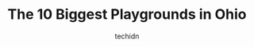 ---
layout: ampstory
image: https://i0.wp.com/paketmu.com/wp-content/uploads/2023/06/funk-ee-town-playground-in-harrison-park-0-in-ohio-1686365641.jpeg?resize=640,853
author: techidn
featured: false
description: Explore the diverse Playground scene in Ohio, home to an incredible selection of 10 establishments catering to every taste. Whether youre in search of iconic favorites or undiscovered treas
title: The 10 Biggest Playgrounds in Ohio
cover:
   title: The 10 Biggest Playgrounds in Ohio
   subtitle: RICKPATE
   background: https://paketmu.com/wp-content/uploads/2023/06/funk-ee-town-playground-in-harrison-park-0-in-ohio-1686365641.jpeg

pages: 
 - layout: thirds
   top: <h1>#1 Rocky River Park</h1>
   bottom: "<p>This would actually be a nice place for. Small wedding there is a deck overlooking the water very nice trail and a pavilion. The sunsets of lake Erie cant be beat. The i</p>"
   background: https://paketmu.com/wp-content/uploads/2023/06/funk-ee-town-playground-in-harrison-park-1-in-ohio-1686365642.jpeg
   backgroundblur: true
 - layout: thirds
   top: <h1>#2 Prestons H.O.P.E. Playground Park</h1>
   bottom: "<p>Absolutely amazing play place! My kids would live here if they could (ages 3-6). Im incredibly grateful to whomever has sponsored this free play area -- of this magnitud</p>"
   background: https://paketmu.com/wp-content/uploads/2023/06/funk-ee-town-playground-in-harrison-park-2-in-ohio-1686365642.jpeg
   cta:
      link: https://paketmu.com/the-10-biggest-playgrounds-in-ohio/
      text: The 10 Biggest Playgrounds in Ohio
 - layout: thirds
   top: <h1>#3 Memorial Park</h1>
   bottom: "<p>My 12 year old had so many smiles!  He absolutely loves this park.  Wide variety for kids of all ages!  Plenty of places for adults to sit.</p>"
   background: https://paketmu.com/wp-content/uploads/2023/06/funk-ee-town-playground-in-harrison-park-3-in-ohio-1686365643.jpeg
   cta:
      link: https://paketmu.com/the-10-biggest-playgrounds-in-ohio/
      text: The 10 Biggest Playgrounds in Ohio
 - layout: thirds
   top: <h1>#4 Orange Village Park</h1>
   bottom: "<p>4600 Lander Rd, Chagrin Falls, OH 44022, United States</p>"
   background: https://images.unsplash.com/photo-1567095761054-7a02e69e5c43?ixlib=rb-4.0.3&ixid=MnwxMjA3fDB8MHxwaG90by1wYWdlfHx8fGVufDB8fHx8&auto=format&fit=crop&w=640&h=853&q=80
   cta:
      link: https://paketmu.com/the-10-biggest-playgrounds-in-ohio/
      text: The 10 Biggest Playgrounds in Ohio
 - layout: thirds
   top: <h1>#5 KidStation Playground</h1>
   bottom: "<p>4200 Fishcreek Rd, Stow, OH 44224, United States</p>"
   background: https://images.unsplash.com/photo-1522441815192-d9f04eb0615c?ixlib=rb-4.0.3&ixid=MnwxMjA3fDB8MHxwaG90by1wYWdlfHx8fGVufDB8fHx8&auto=format&fit=crop&w=640&h=853&q=80
   cta:
      link: https://paketmu.com/the-10-biggest-playgrounds-in-ohio/
      text: The 10 Biggest Playgrounds in Ohio
 - layout: thirds
   top: <h1>#6 Delaware Reservoir Playground</h1>
   bottom: "<p>3872 U.S. Hwy 23 N, Delaware, OH 43015, United States</p>"
   background: https://images.unsplash.com/photo-1615749413727-825b59a857b5?ixlib=rb-4.0.3&ixid=MnwxMjA3fDB8MHxwaG90by1wYWdlfHx8fGVufDB8fHx8&auto=format&fit=crop&w=640&h=853&q=80
   cta:
      link: https://paketmu.com/the-10-biggest-playgrounds-in-ohio/
      text: The 10 Biggest Playgrounds in Ohio
 - layout: thirds
   top: <h1>#7 Natural Playground</h1>
   bottom: "<p>Columbus, OH 43230, United States</p>"
   background: https://images.unsplash.com/photo-1488554378835-f7acf46e6c98?ixlib=rb-4.0.3&ixid=MnwxMjA3fDB8MHxwaG90by1wYWdlfHx8fGVufDB8fHx8&auto=format&fit=crop&w=640&h=853&q=80
   cta:
      link: https://paketmu.com/the-10-biggest-playgrounds-in-ohio/
      text: The 10 Biggest Playgrounds in Ohio
 - layout: thirds
   middle: Continue reading...
   background: https://images.unsplash.com/photo-1527067829737-402993088e6b?ixlib=rb-4.0.3&ixid=MnwxMjA3fDB8MHxwaG90by1wYWdlfHx8fGVufDB8fHx8&auto=format&fit=crop&w=640&h=853&q=80
   cta:
      link: https://paketmu.com/the-10-biggest-playgrounds-in-ohio/
      text: The 10 Biggest Playgrounds in Ohio
      
---